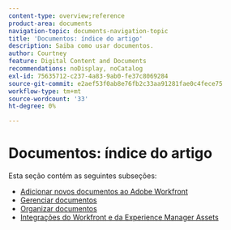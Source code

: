 ```yaml
---
content-type: overview;reference
product-area: documents
navigation-topic: documents-navigation-topic
title: 'Documentos: índice do artigo'
description: Saiba como usar documentos.
author: Courtney
feature: Digital Content and Documents
recommendations: noDisplay, noCatalog
exl-id: 75635712-c237-4a83-9ab0-fe37c8069284
source-git-commit: e2aef53f0ab8e76fb2c33aa91281fae0c4fece75
workflow-type: tm+mt
source-wordcount: '33'
ht-degree: 0%

---
```


# Documentos: índice do artigo

<!-- Audited: 1/2024 -->

Esta seção contém as seguintes subseções:

* [Adicionar novos documentos ao Adobe Workfront](../documents/adding-documents-to-workfront/add-new-documents-to-workfront.md)
* [Gerenciar documentos](../documents/managing-documents/manage-documents.md)
* [Organizar documentos](../documents/organizing-documents/organize-documents.md)
* [Integrações do Workfront e da Experience Manager Assets](../documents/workfront-and-experience-manager-integrations/wf-experience-manager-integrations.md)
